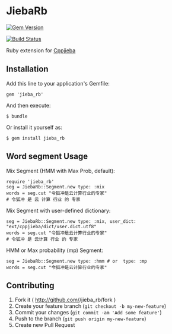 # JiebaRb

[![Gem Version](https://badge.fury.io/rb/jieba_rb.svg)](http://badge.fury.io/rb/jieba_rb)

[![Build Status](https://travis-ci.org/altkatz/jieba_rb.png?branch=master)](https://travis-ci.org/altkatz/jieba_rb)


Ruby extension for [Cppjieba](https://github.com/aszxqw/cppjieba)

## Installation

Add this line to your application's Gemfile:

    gem 'jieba_rb'

And then execute:

    $ bundle

Or install it yourself as:

    $ gem install jieba_rb

## Word segment Usage

Mix Segment (HMM with Max Prob, default):

	require 'jieba_rb'
    seg = JiebaRb::Segment.new type: :mix
    words = seg.cut "令狐冲是云计算行业的专家"
    # 令狐冲 是 云 计算 行业 的 专家

Mix Segment with user-defined dictionary:

    seg = JiebaRb::Segment.new type: :mix, user_dict: "ext/cppjieba/dict/user.dict.utf8"
    words = seg.cut "令狐冲是云计算行业的专家"
    # 令狐冲 是 云计算 行业 的 专家

HMM or Max probability (mp) Segment: 

    seg = JiebaRb::Segment.new type: :hmm # or  type: :mp 
    words = seg.cut "令狐冲是云计算行业的专家"


## Contributing

1. Fork it ( http://github.com/<my-github-username>/jieba_rb/fork )
2. Create your feature branch (`git checkout -b my-new-feature`)
3. Commit your changes (`git commit -am 'Add some feature'`)
4. Push to the branch (`git push origin my-new-feature`)
5. Create new Pull Request
